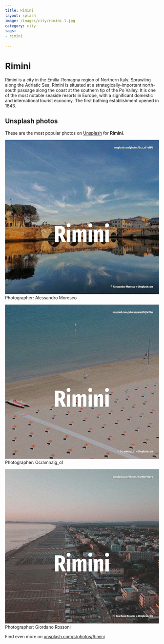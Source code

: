 ```yaml
---
title: Rimini
layout: splash
image: /images/city/rimini.1.jpg
category: city
tags:
- rimini

---
```

# Rimini

Rimini  is a city in the Emilia-Romagna region of Northern Italy.  Sprawling along the Adriatic Sea, Rimini is situated at a strategically-important north-south  passage along the coast at the southern tip of the Po Valley. It is one of the most notable seaside resorts in Europe, with a significant domestic and  international tourist economy. The first bathing establishment opened in 1843. 

 
## Unsplash photos
These are the most popular photos on [Unsplash](https://unsplash.com) for **Rimini**.
 
![Rimini](/images/city/rimini.1.jpg)
Photographer:  Alessandro Moresco
 
![Rimini](/images/city/rimini.2.jpg)
Photographer:  Ocramnaig_o1
 
![Rimini](/images/city/rimini.3.jpg)
Photographer:  Giordano Rossoni
 
Find even more on [unsplash.com/s/photos/Rimini](https://unsplash.com/s/photos/Rimini)
 
